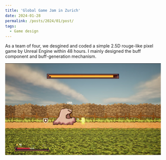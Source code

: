 ```yaml
---
title: 'Global Game Jam in Zurich'
date: 2024-01-28
permalink: /posts/2024/01/post/
tags:
  - Game design
---
```


As a team of four, we desgined and coded a simple 2.5D rouge-like pixel game by Unreal Engine within 48 hours. I mainly designed the buff component and 
buff-generation mechanism. 

![image](/images/gamejam.png)

